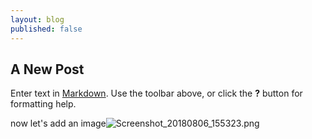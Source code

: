 ```yaml
---
layout: blog
published: false
---
```

## A New Post

Enter text in [Markdown](http://daringfireball.net/projects/markdown/). Use the toolbar above, or click the **?** button for formatting help.

now let's add an image![Screenshot_20180806_155323.png]({{site.baseurl}}/assets/investigations/Screenshot_20180806_155323.png)

